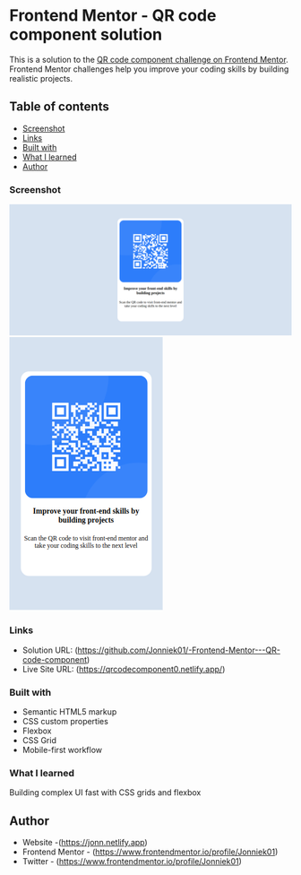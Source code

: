 # Frontend Mentor - QR code component solution

This is a solution to the [QR code component challenge on Frontend Mentor](https://www.frontendmentor.io/challenges/qr-code-component-iux_sIO_H). Frontend Mentor challenges help you improve your coding skills by building realistic projects. 

## Table of contents

  - [Screenshot](#screenshot)
  - [Links](#links)
  - [Built with](#built-with)
  - [What I learned](#what-i-learned)
- [Author](#author)




### Screenshot


![](./screenshots/qrdesk.png)
![](./screenshots/qrmobile.png)


### Links

- Solution URL: (https://github.com/Jonniek01/-Frontend-Mentor---QR-code-component)
- Live Site URL: (https://qrcodecomponent0.netlify.app/)



### Built with

- Semantic HTML5 markup
- CSS custom properties
- Flexbox
- CSS Grid
- Mobile-first workflow


### What I learned

Building complex UI fast with CSS grids and flexbox






## Author

- Website -(https://jonn.netlify.app)
- Frontend Mentor - (https://www.frontendmentor.io/profile/Jonniek01)
- Twitter - (https://www.frontendmentor.io/profile/Jonniek01)


